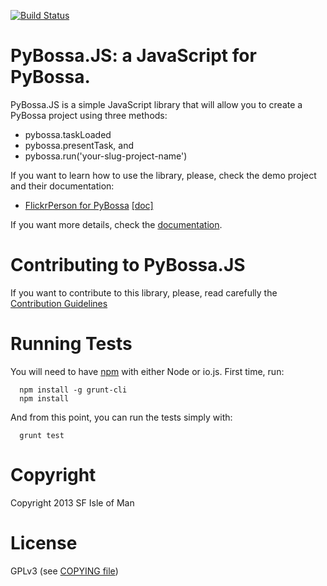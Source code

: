 [![Build Status](https://travis-ci.org/PyBossa/pybossa.js.svg?branch=master)](https://travis-ci.org/PyBossa/pybossa.js)

# PyBossa.JS: a JavaScript for PyBossa.

PyBossa.JS is a simple JavaScript library that will allow you to create
a PyBossa project using three methods:

* pybossa.taskLoaded
* pybossa.presentTask, and
* pybossa.run('your-slug-project-name')

If you want to learn how to use the library, please, check the demo project and their documentation:

* [FlickrPerson for PyBossa](https://github.com/PyBossa/app-flickrperson) [[doc]](http://docs.pybossa.com/en/latest/user/create-application-tutorial.html)

If you want more details, check the [documentation](http://pybossajs.rtfd.org).

# Contributing to PyBossa.JS

If you want to contribute to this library, please, read carefully the
[Contribution Guidelines](CONTRIBUTING.md)

# Running Tests

You will need to have [npm](https://www.npmjs.com/) with either Node or io.js.
First time, run:

```
  npm install -g grunt-cli
  npm install
```

And from this point, you can run the tests simply with:

```
  grunt test
```

# Copyright

Copyright 2013 SF Isle of Man

# License

GPLv3 (see [COPYING file](COPYING))
